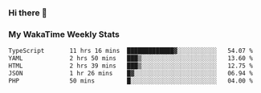 ### Hi there 👋

<!--
**royschrauwen/royschrauwen** is a ✨ _special_ ✨ repository because its `README.md` (this file) appears on your GitHub profile.

Here are some ideas to get you started:

- 🔭 I’m currently working on ...
- 🌱 I’m currently learning ...
- 👯 I’m looking to collaborate on ...
- 🤔 I’m looking for help with ...
- 💬 Ask me about ...
- 📫 How to reach me: ...
- 😄 Pronouns: ...
- ⚡ Fun fact: ...
-->


### My WakaTime Weekly Stats
<!--START_SECTION:waka-->

```txt
TypeScript       11 hrs 16 mins  █████████████▓░░░░░░░░░░░   54.07 %
YAML             2 hrs 50 mins   ███▒░░░░░░░░░░░░░░░░░░░░░   13.60 %
HTML             2 hrs 39 mins   ███▒░░░░░░░░░░░░░░░░░░░░░   12.75 %
JSON             1 hr 26 mins    █▓░░░░░░░░░░░░░░░░░░░░░░░   06.94 %
PHP              50 mins         █░░░░░░░░░░░░░░░░░░░░░░░░   04.00 %
```

<!--END_SECTION:waka-->
